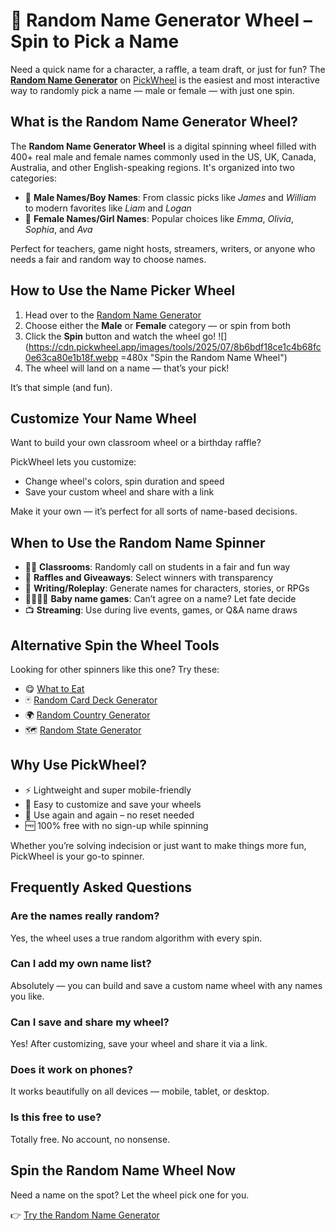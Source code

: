 # 🎡 Random Name Generator Wheel – Spin to Pick a Name

Need a quick name for a character, a raffle, a team draft, or just for fun? The **[Random Name Generator](https://pickwheel.app/tools/random-name-generator)** on [PickWheel](https://pickwheel.app) is the easiest and most interactive way to randomly pick a name — male or female — with just one spin.

## What is the Random Name Generator Wheel?

The **Random Name Generator Wheel** is a digital spinning wheel filled with 400+ real male and female names commonly used in the US, UK, Canada, Australia, and other English-speaking regions. It's organized into two categories:

- 👦 **Male Names/Boy Names**: From classic picks like _James_ and _William_ to modern favorites like _Liam_ and _Logan_
- 👧 **Female Names/Girl Names**: Popular choices like _Emma_, _Olivia_, _Sophia_, and _Ava_

Perfect for teachers, game night hosts, streamers, writers, or anyone who needs a fair and random way to choose names.

## How to Use the Name Picker Wheel

1. Head over to the [Random Name Generator](https://pickwheel.app/tools/random-name-generator)
2. Choose either the **Male** or **Female** category — or spin from both
3. Click the **Spin** button and watch the wheel go!
   ![](https://cdn.pickwheel.app/images/tools/2025/07/8b6bdf18ce1c4b68fc0e63ca80e1b18f.webp =480x "Spin the Random Name Wheel")
4. The wheel will land on a name — that’s your pick!

It’s that simple (and fun).

## Customize Your Name Wheel

Want to build your own classroom wheel or a birthday raffle?

PickWheel lets you customize:

- Change wheel's colors, spin duration and speed
- Save your custom wheel and share with a link

Make it your own — it’s perfect for all sorts of name-based decisions.

## When to Use the Random Name Spinner

- 🧑‍🏫 **Classrooms**: Randomly call on students in a fair and fun way
- 🎁 **Raffles and Giveaways**: Select winners with transparency
- 🧠 **Writing/Roleplay**: Generate names for characters, stories, or RPGs
- 👨‍👩‍👧‍👦 **Baby name games**: Can’t agree on a name? Let fate decide
- 📺 **Streaming**: Use during live events, games, or Q\&A name draws

## Alternative Spin the Wheel Tools

Looking for other spinners like this one? Try these:

- 😋 [What to Eat](/tools/what-to-eat)
- 🃏 [Random Card Deck Generator](/tools/random-card-deck-generator)
- 🌍 [Random Country Generator](/tools/random-country-generator)
- 🗺️ [Random State Generator](/tools/random-state-generator)

## Why Use PickWheel?

- ⚡ Lightweight and super mobile-friendly
- 🎨 Easy to customize and save your wheels
- 🔄 Use again and again – no reset needed
- 🆓 100% free with no sign-up while spinning

Whether you’re solving indecision or just want to make things more fun, PickWheel is your go-to spinner.

## Frequently Asked Questions

### Are the names really random?

Yes, the wheel uses a true random algorithm with every spin.

### Can I add my own name list?

Absolutely — you can build and save a custom name wheel with any names you like.

### Can I save and share my wheel?

Yes! After customizing, save your wheel and share it via a link.

### Does it work on phones?

It works beautifully on all devices — mobile, tablet, or desktop.

### Is this free to use?

Totally free. No account, no nonsense.

## Spin the Random Name Wheel Now

Need a name on the spot? Let the wheel pick one for you.

👉 [Try the Random Name Generator](https://pickwheel.app/tools/random-name-generator)
